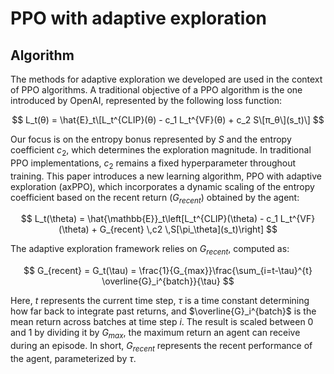 # PPO with adaptive exploration

## Algorithm
The methods for adaptive exploration we developed are used in the context of PPO algorithms. A traditional objective of a PPO algorithm is the one introduced by 
OpenAI, represented by the following loss function:

$$
L_t(θ) = \hat{E}_t\[L_t^{CLIP}(θ) - c_1 L_t^{VF}(θ) + c_2 S\[π_θ\](s_t)\]
$$

Our focus is on the entropy bonus represented by $S$ and the entropy coefficient $c_2$, which determines the exploration magnitude. In traditional PPO implementations, $c_2$ remains a fixed hyperparameter throughout training. This paper introduces a new learning algorithm, PPO with adaptive exploration (axPPO), which incorporates a dynamic scaling of the entropy coefficient based on the recent return ($G_{recent}$) obtained by the agent:

$$
L_t(\theta) = \hat{\mathbb{E}}_t\left[L_t^{CLIP}(\theta) - c_1 L_t^{VF}(\theta) + G_{recent} \,c2 \,S[\pi_\theta](s_t)\right]
$$

The adaptive exploration framework relies on $G_{recent}$, computed as:

$$
G_{recent} = G_t(\tau) = \frac{1}{G_{max}}\frac{\sum_{i=t-\tau}^{t} \overline{G}_i^{batch}}{\tau}
$$

Here, $t$ represents the current time step, $\tau$ is a time constant determining how far back to integrate past returns, and $\overline{G}_i^{batch}$ is the mean return across batches at time step $i$. The result is scaled between 0 and 1 by dividing it by $G_{max}$, the maximum return an agent can receive during an episode. In short, $G_{recent}$ represents the recent performance of the agent, parameterized by $\tau$.

```
